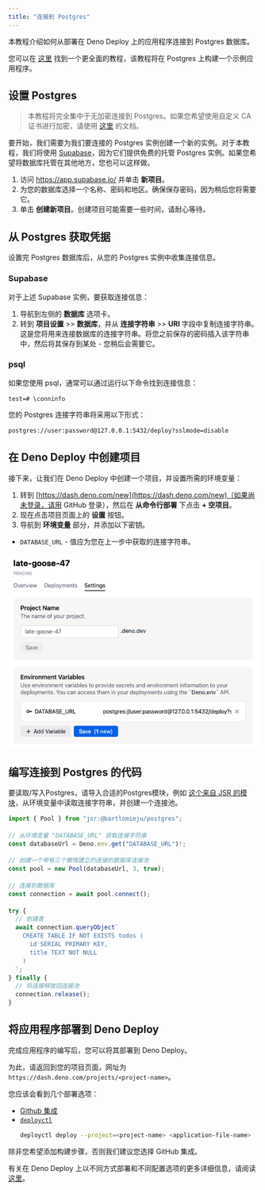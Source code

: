 ```yaml
---
title: "连接到 Postgres"
---
```


本教程介绍如何从部署在 Deno Deploy 上的应用程序连接到 Postgres 数据库。

您可以在 [这里](../tutorials/tutorial-postgres) 找到一个更全面的教程，该教程将在 Postgres 上构建一个示例应用程序。

## 设置 Postgres

> 本教程将完全集中于无加密连接到 Postgres。如果您希望使用自定义 CA 证书进行加密，请使用 [这里](https://deno-postgres.com/#/?id=ssltls-connection) 的文档。

要开始，我们需要为我们要连接的 Postgres 实例创建一个新的实例。对于本教程，我们将使用 [Supabase](https://supabase.com)，因为它们提供免费的托管 Postgres 实例。如果您希望将数据库托管在其他地方，您也可以这样做。

1. 访问 https://app.supabase.io/ 并单击 **新项目**。
2. 为您的数据库选择一个名称、密码和地区。确保保存密码，因为稍后您将需要它。
3. 单击 **创建新项目**。创建项目可能需要一些时间，请耐心等待。

## 从 Postgres 获取凭据

设置完 Postgres 数据库后，从您的 Postgres 实例中收集连接信息。

### Supabase

对于上述 Supabase 实例，要获取连接信息：

1. 导航到左侧的 **数据库** 选项卡。
2. 转到 **项目设置** >> **数据库**，并从 **连接字符串** >> **URI** 字段中复制连接字符串。这是您将用来连接数据库的连接字符串。将您之前保存的密码插入该字符串中，然后将其保存到某处 - 您稍后会需要它。

### psql

如果您使用 psql，通常可以通过运行以下命令找到连接信息：

```psql
test=# \conninfo
```

您的 Postgres 连接字符串将采用以下形式：

```sh
postgres://user:password@127.0.0.1:5432/deploy?sslmode=disable
```

## 在 Deno Deploy 中创建项目

接下来，让我们在 Deno Deploy 中创建一个项目，并设置所需的环境变量：

1. 转到 [https://dash.deno.com/new](https://dash.deno.com/new)（如果尚未登录，请用 GitHub 登录），然后在 **从命令行部署** 下点击 **+ 空项目**。
2. 现在点击项目页面上的 **设置** 按钮。
3. 导航到 **环境变量** 部分，并添加以下密钥。

- `DATABASE_URL` - 值应为您在上一步中获取的连接字符串。

![postgres_env_variable](../docs-images/postgres_env_variable.png)

## 编写连接到 Postgres 的代码

要读取/写入Postgres，请导入合适的Postgres模块，例如 [这个来自 JSR 的模块](https://jsr.io/@bartlomieju/postgres)，从环境变量中读取连接字符串，并创建一个连接池。

```ts
import { Pool } from "jsr:@bartlomieju/postgres";

// 从环境变量 "DATABASE_URL" 获取连接字符串
const databaseUrl = Deno.env.get("DATABASE_URL")!;

// 创建一个带有三个懒惰建立的连接的数据库连接池
const pool = new Pool(databaseUrl, 3, true);

// 连接到数据库
const connection = await pool.connect();

try {
  // 创建表
  await connection.queryObject`
    CREATE TABLE IF NOT EXISTS todos (
      id SERIAL PRIMARY KEY,
      title TEXT NOT NULL
    )
  `;
} finally {
  // 将连接释放回连接池
  connection.release();
}
```

## 将应用程序部署到 Deno Deploy

完成应用程序的编写后，您可以将其部署到 Deno Deploy。

为此，请返回到您的项目页面，网址为 `https://dash.deno.com/projects/<project-name>`。

您应该会看到几个部署选项：

- [Github 集成](ci_github)
- [`deployctl`](./deployctl.md)
  ```sh
  deployctl deploy --project=<project-name> <application-file-name>
  ```

除非您希望添加构建步骤，否则我们建议您选择 GitHub 集成。

有关在 Deno Deploy 上以不同方式部署和不同配置选项的更多详细信息，请阅读 [这里](how-to-deploy)。